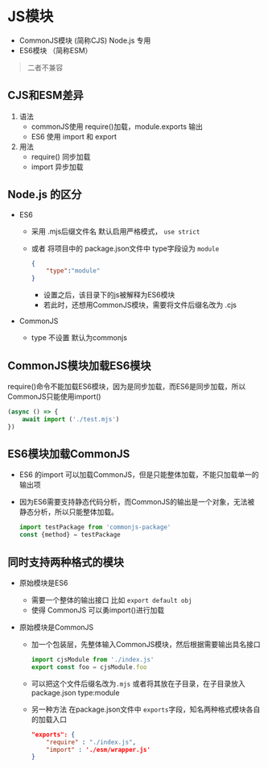 # JS模块

+ CommonJS模块 (简称CJS) Node.js 专用
+ ES6模块 （简称ESM）

> 二者不兼容

## CJS和ESM差异

1. 语法
   + commonJS使用 require()加载，module.exports 输出
   + ES6 使用 import 和 export
2. 用法
   + require()  同步加载
   + import 异步加载

## Node.js 的区分

+ ES6 

  + 采用 .mjs后缀文件名 默认启用严格模式， `use strict`

  + 或者 将项目中的 package.json文件中 type字段设为 `module` 

    ```json
    { 
        "type":"module"
    }
    ```

    +  设置之后，该目录下的js被解释为ES6模块
    + 若此时，还想用CommonJS模块，需要将文件后缀名改为 .cjs

+ CommonJS
  + type 不设置 默认为commonjs

## CommonJS模块加载ES6模块

require()命令不能加载ES6模块，因为是同步加载，而ES6是同步加载，所以CommonJS只能使用import()

```js
(async () => {
    await import ('./test.mjs')
})
```



## ES6模块加载CommonJS

+ ES6 的import 可以加载CommonJS，但是只能整体加载，不能只加载单一的输出项

+ 因为ES6需要支持静态代码分析，而CommonJS的输出是一个对象，无法被静态分析，所以只能整体加载。

  ```js
  import testPackage from 'commonjs-package'
  const {method} = testPackage
  ```

  

## 同时支持两种格式的模块

+ 原始模块是ES6

  + 需要一个整体的输出接口 比如 `export default obj`
  + 使得 CommonJS 可以勇import()进行加载

+ 原始模块是CommonJS

  + 加一个包装层，先整体输入CommonJS模块，然后根据需要输出具名接口

    ```js
    import cjsModule from './index.js'
    export const foo = cjsModule.foo
    ```

  + 可以把这个文件后缀名改为`.mjs` 或者将其放在子目录，在子目录放入package.json type:module

  + 另一种方法 在package.json文件中 `exports`字段，知名两种格式模块各自的加载入口

    ```json
    "exports": {
        "require" : "./index.js",
        "import" : './esm/wrapper.js'
    }
    ```

    

    

    

